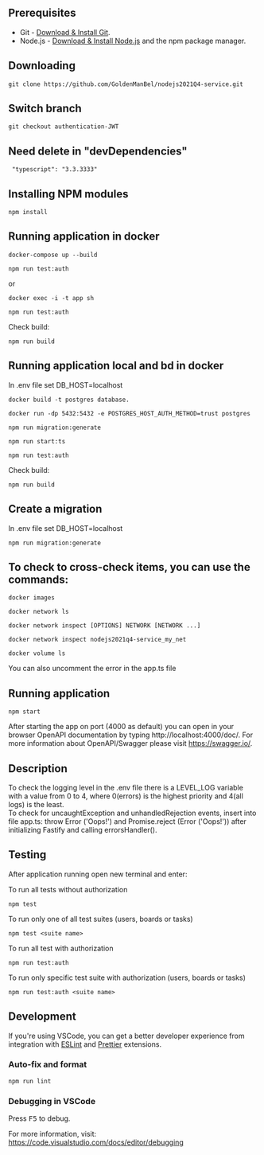 ## Prerequisites

- Git - [Download & Install Git](https://git-scm.com/downloads).
- Node.js - [Download & Install Node.js](https://nodejs.org/en/download/) and the npm package manager.

## Downloading

```
git clone https://github.com/GoldenManBel/nodejs2021Q4-service.git
```

## Switch branch

```
git checkout authentication-JWT
```

## Need delete in  "devDependencies"
 
```
 "typescript": "3.3.3333"
```

## Installing NPM modules

```
npm install
```

## Running application in docker

```
docker-compose up --build
```

```
npm run test:auth

```
or

```
docker exec -i -t app sh
```
```
npm run test:auth
```
Check build:
```
npm run build
```

## Running application local and bd in docker

In .env file set DB_HOST=localhost

```
docker build -t postgres database. 
```
```
docker run -dp 5432:5432 -e POSTGRES_HOST_AUTH_METHOD=trust postgres
```
```
npm run migration:generate
```
```
npm run start:ts 
```
```
npm run test:auth
```
Check build:
```
npm run build
```

## Create a migration

In .env file set DB_HOST=localhost

```
npm run migration:generate
```

## To check to cross-check items, you can use the commands:

```docker images```

```docker network ls ``` 

```docker network inspect [OPTIONS] NETWORK [NETWORK ...]``` 

```docker network inspect nodejs2021q4-service_my_net``` 

```docker volume ls ```

You can also uncomment the error in the app.ts file

## Running application

```
npm start
```

After starting the app on port (4000 as default) you can open
in your browser OpenAPI documentation by typing http://localhost:4000/doc/.
For more information about OpenAPI/Swagger please visit https://swagger.io/.

## Description
To check the logging level in the .env file there is a LEVEL_LOG variable with a value from 0 to 4, where 0(errors) is the highest priority and 4(all logs) is the least.  
To check for uncaughtException and unhandledRejection events, insert into file app.ts: throw Error ('Oops!') and Promise.reject (Error ('Oops!')) after initializing Fastify and calling errorsHandler().  

## Testing

After application running open new terminal and enter:

To run all tests without authorization

```
npm test
```

To run only one of all test suites (users, boards or tasks)

```
npm test <suite name>
```

To run all test with authorization

```
npm run test:auth
```

To run only specific test suite with authorization (users, boards or tasks)

```
npm run test:auth <suite name>
```

## Development

If you're using VSCode, you can get a better developer experience from integration with [ESLint](https://marketplace.visualstudio.com/items?itemName=dbaeumer.vscode-eslint) and [Prettier](https://marketplace.visualstudio.com/items?itemName=esbenp.prettier-vscode) extensions.

### Auto-fix and format

```
npm run lint
```

### Debugging in VSCode

Press <kbd>F5</kbd> to debug.

For more information, visit: https://code.visualstudio.com/docs/editor/debugging
